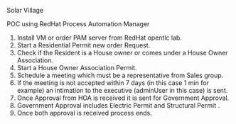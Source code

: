 Solar Village

POC  using RedHat Process Automation Manager
1)	Install VM or order PAM server from RedHat opentlc lab.
2)	Start a Residential Permit new order Request.
3)	Check  if the Resident  is a House owner  or  comes under  a House Owner Association.
4)	Start a House Owner Association Permit.
5)	Schedule a meeting which must be a representative from Sales group.
6)	If the meeting is not accepted within 7 days (in this case 1 min for example) an intimation to the executive (adminUser in this case)  is sent.
7)	Once Approval from HOA is received it is sent for Government Approval.
8)	Government Approval  includes Electric Permit and Structural Permit .
9)	Once both approval is received process ends.
